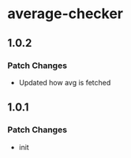 # average-checker

## 1.0.2

### Patch Changes

- Updated how avg is fetched

## 1.0.1

### Patch Changes

- init

